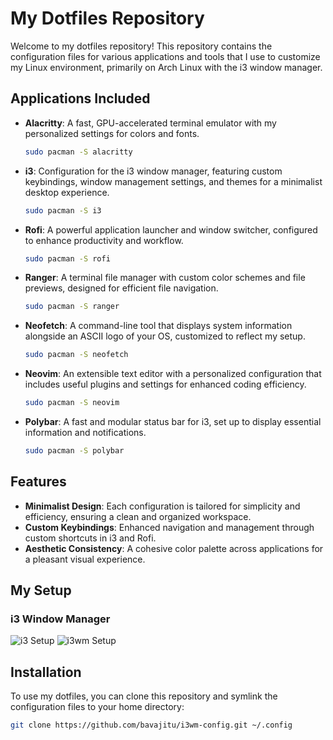 # My Dotfiles Repository

Welcome to my dotfiles repository! This repository contains the configuration files for various applications and tools that I use to customize my Linux environment, primarily on Arch Linux with the i3 window manager.

## Applications Included

- **Alacritty**: A fast, GPU-accelerated terminal emulator with my personalized settings for colors and fonts.
  ```bash
  sudo pacman -S alacritty
- **i3**: Configuration for the i3 window manager, featuring custom keybindings, window management settings, and themes for a minimalist desktop experience.
  ```bash
  sudo pacman -S i3
- **Rofi**: A powerful application launcher and window switcher, configured to enhance productivity and workflow.
  ```bash
  sudo pacman -S rofi
- **Ranger**: A terminal file manager with custom color schemes and file previews, designed for efficient file navigation.
  ```bash
  sudo pacman -S ranger
- **Neofetch**: A command-line tool that displays system information alongside an ASCII logo of your OS, customized to reflect my setup.
  ```bash
  sudo pacman -S neofetch
- **Neovim**: An extensible text editor with a personalized configuration that includes useful plugins and settings for enhanced coding efficiency.
  ```bash
  sudo pacman -S neovim
- **Polybar**: A fast and modular status bar for i3, set up to display essential information and notifications.
  ```bash
  sudo pacman -S polybar
## Features

- **Minimalist Design**: Each configuration is tailored for simplicity and efficiency, ensuring a clean and organized workspace.
- **Custom Keybindings**: Enhanced navigation and management through custom shortcuts in i3 and Rofi.
- **Aesthetic Consistency**: A cohesive color palette across applications for a pleasant visual experience.

## My Setup

### i3 Window Manager
![i3 Setup](2.png)
![i3wm Setup](4.png)

## Installation

To use my dotfiles, you can clone this repository and symlink the configuration files to your home directory:

```bash
git clone https://github.com/bavajitu/i3wm-config.git ~/.config
